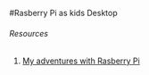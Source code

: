 #Rasberry Pi as kids Desktop

###### Resources
1. [My adventures with Rasberry Pi](https://www.kidscodecs.com/my-adventures-with-raspberry-pi/)
